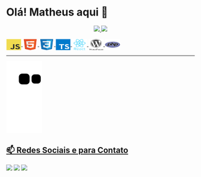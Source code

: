 <h1>Olá! Matheus aqui 👋</h1>

<div align="center">
  <div>
    <a href="https://github.com/rochamaatheus">
    <img height="160rem" src="https://github-readme-stats.vercel.app/api?username=rochamaatheus&show_icons=true&theme=midnight-purple&include_all_commits=true&count_private=true"/>
    <img height="160rem" src="https://github-readme-stats.vercel.app/api/top-langs/?username=rochamaatheus&layout=compact&langs_count=7&theme=midnight-purple&hide=html,css"/>
  </div>
</div>

<div style="display: inline_block"><br>
  <img align="center" alt="Rocha-JavaScript" height="30" width="40" src="https://raw.githubusercontent.com/devicons/devicon/master/icons/javascript/javascript-original.svg">
  <img align="center" alt="Rocha-HTML" height="30" width="40" src="https://raw.githubusercontent.com/devicons/devicon/master/icons/html5/html5-original.svg">
  <img align="center" alt="Rocha-CSS" height="30" width="40" src="https://raw.githubusercontent.com/devicons/devicon/master/icons/css3/css3-original.svg">
  <img align="center" alt="Rocha-TypeScript" height="30" width="40" src="https://github.com/devicons/devicon/blob/master/icons/typescript/typescript-original.svg">
  <img align="center" alt="Rocha-React" height="30" width="40" src="https://github.com/devicons/devicon/blob/master/icons/react/react-original-wordmark.svg">
  <img align="center" alt="Rocha-WordPress" height="30" width="40" src="https://github.com/devicons/devicon/blob/master/icons/wordpress/wordpress-plain-wordmark.svg">
  <img align="center" alt="Rocha-PHP" height="30" width="40" src="https://github.com/devicons/devicon/blob/master/icons/php/php-original.svg">
</div>

<hr>
  
  ![Snake animation](https://github.com/rochamaatheus/rochamaatheus/blob/output/github-contribution-grid-snake.svg)

<h2>📫 Redes Sociais e para Contato</h2>
  
<div> 

  <a href="https://instagram.com/rocha.maatheus" target="_blank" rel="external"><img src="https://img.shields.io/badge/-Instagram-%23E4405F?style=for-the-badge&logo=instagram&logoColor=white" target="_blank" rel="external"></a>
  <a href="https://www.linkedin.com/in/matheus-rocha-269870234" target="_blank" rel="external"><img src="https://img.shields.io/badge/-LinkedIn-%230077B5?style=for-the-badge&logo=linkedin&logoColor=white" target="_blank" rel="external"></a>
    <a href="mailto:matheussilveirarocha.sc@gmail.com" target="_blank" rel="external"><img src="https://img.shields.io/badge/-Gmail-%23333?style=for-the-badge&logo=gmail&logoColor=white" target="_blank" rel="external"></a>

</div>
